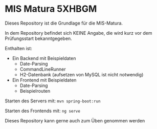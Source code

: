 # MIS Matura 5XHBGM

Dieses Repository ist die Grundlage für die MIS-Matura.

In dem Repository befindet sich KEINE Angabe, die wird kurz vor dem Prüfungsstart bekanntgegeben. 

Enthalten ist:
- Ein Backend mit Beispieldaten
    + Date-Parsing
    + CommandLineRunner
    + H2-Datenbank (aufsetzen von MySQL ist nicht notwendig)
- Ein Frontend mit Beispieldaten
    + Date-Parsing
    + Beispielrouten


Starten des Servers mit:
`mvn spring-boot:run`

Starten des Frontends mit:
`ng serve`

Dieses Repository kann gerne auch zum Üben genommen werden